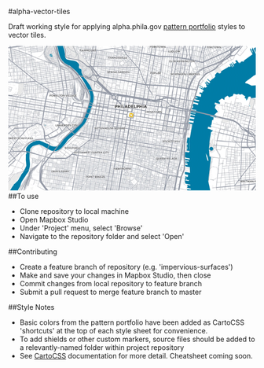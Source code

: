 #alpha-vector-tiles

Draft working style for applying alpha.phila.gov [pattern portfolio](http://cityofphiladelphia.github.io/patterns/) styles to vector tiles.

![thumb](https://raw.githubusercontent.com/CityOfPhiladelphia/alpha-vector-tiles/master/images/thumb.png)
##To use
 - Clone repository to local machine
 - Open Mapbox Studio
 - Under 'Project' menu, select 'Browse'
 - Navigate to the repository folder and select 'Open'
 
##Contributing
 - Create a feature branch of repository (e.g. 'impervious-surfaces')
 - Make and save your changes in Mapbox Studio, then close
 - Commit changes from local repository to feature branch
 - Submit a pull request to merge feature branch to master
 
##Style Notes
 - Basic colors from the pattern portfolio have been added as CartoCSS 'shortcuts' at the top of each style sheet for convenience. 
 - To add shields or other custom markers, source files should be added to a relevantly-named folder within project repository
 - See [CartoCSS](https://github.com/mapbox/carto/blob/master/docs/latest.md) documentation for more detail. Cheatsheet coming soon.
 
